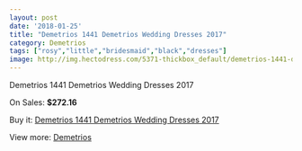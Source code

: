 ```yaml
---
layout: post
date: '2018-01-25'
title: "Demetrios 1441 Demetrios Wedding Dresses 2017"
category: Demetrios
tags: ["rosy","little","bridesmaid","black","dresses"]
image: http://img.hectodress.com/5371-thickbox_default/demetrios-1441-demetrios-wedding-dresses-2013.jpg
---
```

Demetrios 1441 Demetrios Wedding Dresses 2017

On Sales: **$272.16**
<a href="https://www.hectodress.com/demetrios/2706-demetrios-1441-demetrios-wedding-dresses-2013.html"><amp-img layout="responsive" width="600" height="600" src="//img.hectodress.com/5371-thickbox_default/demetrios-1441-demetrios-wedding-dresses-2013.jpg" alt="Demetrios 1441 Demetrios Wedding Dresses 2017 0" /></a>
<a href="https://www.hectodress.com/demetrios/2706-demetrios-1441-demetrios-wedding-dresses-2013.html"><amp-img layout="responsive" width="600" height="600" src="//img.hectodress.com/5373-thickbox_default/demetrios-1441-demetrios-wedding-dresses-2013.jpg" alt="Demetrios 1441 Demetrios Wedding Dresses 2017 1" /></a>
<a href="https://www.hectodress.com/demetrios/2706-demetrios-1441-demetrios-wedding-dresses-2013.html"><amp-img layout="responsive" width="600" height="600" src="//img.hectodress.com/5372-thickbox_default/demetrios-1441-demetrios-wedding-dresses-2013.jpg" alt="Demetrios 1441 Demetrios Wedding Dresses 2017 2" /></a>

Buy it: [Demetrios 1441 Demetrios Wedding Dresses 2017](https://www.hectodress.com/demetrios/2706-demetrios-1441-demetrios-wedding-dresses-2013.html "Demetrios 1441 Demetrios Wedding Dresses 2017")

View more: [Demetrios](https://www.hectodress.com/47-demetrios "Demetrios")